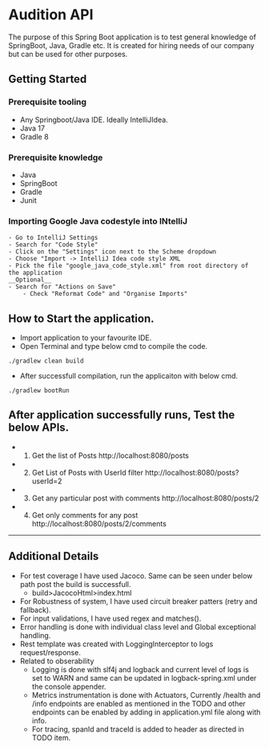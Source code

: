 # Audition API

The purpose of this Spring Boot application is to test general knowledge of SpringBoot, Java, Gradle etc. It is created
for hiring needs of our company but can be used for other purposes.

## Getting Started

### Prerequisite tooling

- Any Springboot/Java IDE. Ideally IntelliJIdea.
- Java 17
- Gradle 8

### Prerequisite knowledge

- Java
- SpringBoot
- Gradle
- Junit

### Importing Google Java codestyle into INtelliJ

```
- Go to IntelliJ Settings
- Search for "Code Style"
- Click on the "Settings" icon next to the Scheme dropdown
- Choose "Import -> IntelliJ Idea code style XML
- Pick the file "google_java_code_style.xml" from root directory of the application
__Optional__
- Search for "Actions on Save"
    - Check "Reformat Code" and "Organise Imports"
```

## How to Start the application.

- Import application to your favourite IDE.
- Open Terminal and type below cmd to compile the code.

````
./gradlew clean build
````

- After successfull compilation, run the applicaiton with below cmd.

````
./gradlew bootRun
````

## After application successfully runs, Test the below APIs.

-
    1. Get the list of Posts
       http://localhost:8080/posts
-
    2. Get List of Posts with UserId filter
       http://localhost:8080/posts?userId=2
-
    3. Get any particular post with comments
       http://localhost:8080/posts/2
-
    4. Get only comments for any post
       http://localhost:8080/posts/2/comments

---

## Additional Details

- For test coverage I have used Jacoco. Same can be seen under below path post the build is successfull.
    - build>JacocoHtml>index.html
- For Robustness of system, I have used circuit breaker patters (retry and fallback).
- For input validations, I have used regex and matches().
- Error handling is done with individual class level and Global exceptional handling.
- Rest template was created with LoggingInterceptor to logs request/response.
- Related to obserability
    - Logging is done with slf4j and logback and current level of logs is set to WARN and same can be updated in
      logback-spring.xml under the console appender.
    - Metrics instrumentation is done with Actuators, Currently /health and /info endpoints are enabled as mentioned in
      the TODO and other endpoints can be enabled by adding in application.yml file along with info.
    - For tracing, spanId and traceId is added to header as directed in TODO item.